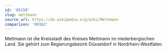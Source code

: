 ```yaml
---
id: '05158'
slug: mettmann
source_url: https://de.wikipedia.org/wiki/Mettmann
comparison: '09162'
---
```


Mettmann ist die Kreisstadt des Kreises Mettmann im niederbergischen Land. Sie gehört zum Regierungsbezirk Düsseldorf in Nordrhein-Westfalen.
